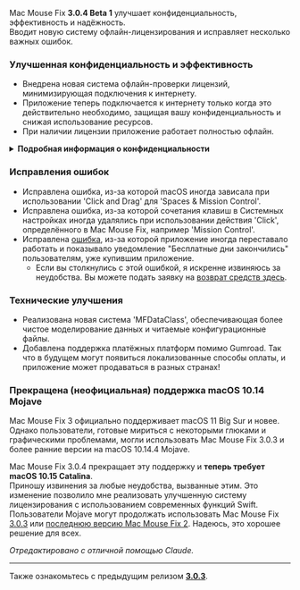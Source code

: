 Mac Mouse Fix **3.0.4 Beta 1** улучшает конфиденциальность, эффективность и надёжность.\
Вводит новую систему офлайн-лицензирования и исправляет несколько важных ошибок.

### Улучшенная конфиденциальность и эффективность

- Внедрена новая система офлайн-проверки лицензий, минимизирующая подключения к интернету.
- Приложение теперь подключается к интернету только когда это действительно необходимо, защищая вашу конфиденциальность и снижая использование ресурсов.
- При наличии лицензии приложение работает полностью офлайн.

<details>
<summary><b>Подробная информация о конфиденциальности</b></summary>
Предыдущие версии проверяли лицензии онлайн при каждом запуске, что потенциально позволяло сторонним серверам (GitHub и Gumroad) сохранять логи подключений. Новая система устраняет ненужные подключения – после первичной активации лицензии она подключается к интернету только если локальные данные лицензии повреждены.
<br><br>
Хотя я лично никогда не записывал действия пользователей, предыдущая система теоретически позволяла сторонним серверам логировать IP-адреса и время подключений. Gumroad также мог логировать ваш лицензионный ключ и потенциально связывать его с личной информацией, которую они получили о вас при покупке Mac Mouse Fix.
<br><br>
Я не учёл эти тонкие вопросы конфиденциальности при создании оригинальной системы лицензирования, но теперь Mac Mouse Fix максимально конфиденциален и независим от интернета!
<br><br>
Также смотрите <a href=https://gumroad.com/privacy>политику конфиденциальности Gumroad</a> и мой <a href=https://github.com/noah-nuebling/mac-mouse-fix/issues/976#issuecomment-2140955801>комментарий на GitHub</a>.

</details>

### Исправления ошибок

- Исправлена ошибка, из-за которой macOS иногда зависала при использовании 'Click and Drag' для 'Spaces & Mission Control'.
- Исправлена ошибка, из-за которой сочетания клавиш в Системных настройках иногда удалялись при использовании действия 'Click', определённого в Mac Mouse Fix, например 'Mission Control'.
- Исправлена [ошибка](https://github.com/noah-nuebling/mac-mouse-fix/issues?q=state%3Aopen%20label%3A%22%27Free%20days%20are%20over%27%20bug%22), из-за которой приложение иногда переставало работать и показывало уведомление "Бесплатные дни закончились" пользователям, уже купившим приложение.
    - Если вы столкнулись с этой ошибкой, я искренне извиняюсь за неудобства. Вы можете подать заявку на [возврат средств здесь](https://redirect.macmousefix.com/?message=&target=mmf-apply-for-refund).

### Технические улучшения

- Реализована новая система 'MFDataClass', обеспечивающая более чистое моделирование данных и читаемые конфигурационные файлы.
- Добавлена поддержка платёжных платформ помимо Gumroad. Так что в будущем могут появиться локализованные способы оплаты, и приложение может продаваться в разных странах!

### Прекращена (неофициальная) поддержка macOS 10.14 Mojave

Mac Mouse Fix 3 официально поддерживает macOS 11 Big Sur и новее. Однако пользователи, готовые мириться с некоторыми глюками и графическими проблемами, могли использовать Mac Mouse Fix 3.0.3 и более ранние версии на macOS 10.14.4 Mojave.

Mac Mouse Fix 3.0.4 прекращает эту поддержку и **теперь требует macOS 10.15 Catalina**.\
Приношу извинения за любые неудобства, вызванные этим. Это изменение позволило мне реализовать улучшенную систему лицензирования с использованием современных функций Swift. Пользователи Mojave могут продолжать использовать Mac Mouse Fix [3.0.3](https://github.com/noah-nuebling/mac-mouse-fix/releases/tag/3.0.3) или [последнюю версию Mac Mouse Fix 2](https://redirect.macmousefix.com/?target=mmf2-latest). Надеюсь, это хорошее решение для всех.

*Отредактировано с отличной помощью Claude.*

---

Также ознакомьтесь с предыдущим релизом [**3.0.3**](https://github.com/noah-nuebling/mac-mouse-fix/releases/tag/3.0.3).